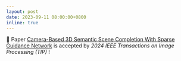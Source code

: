 ```yaml
---
layout: post
date: 2023-09-11 08:00:00+0800
inline: true
---
```


🎉 Paper <a href="https://arxiv.org/abs/2312.05752">Camera-Based 3D Semantic Scene Completion With Sparse Guidance Network</a> is accepted by <i>2024 IEEE Transactions on Image Processing (TIP)</i>  !
